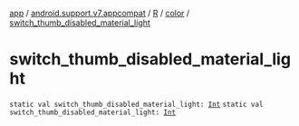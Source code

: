 [app](../../../index.md) / [android.support.v7.appcompat](../../index.md) / [R](../index.md) / [color](index.md) / [switch_thumb_disabled_material_light](.)

# switch_thumb_disabled_material_light

`static val switch_thumb_disabled_material_light: `[`Int`](https://kotlinlang.org/api/latest/jvm/stdlib/kotlin/-int/index.html)
`static val switch_thumb_disabled_material_light: `[`Int`](https://kotlinlang.org/api/latest/jvm/stdlib/kotlin/-int/index.html)